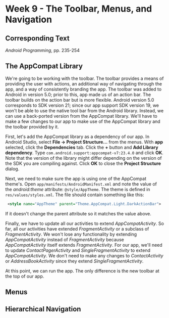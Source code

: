 # Week 9 - The Toolbar, Menus, and Navigation

## Corresponding Text
*Android Programming*, pp. 235-254

## The AppCompat Library
We're going to be working with the toolbar.  The toolbar provides a means of 
providing the user with actions, an additional way of navigating through the 
app, and a way of consistently branding the app.  The toolbar was added to 
Android in version 5.0; prior to this, app made us of an action bar.  The 
toolbar builds on the action bar but is more flexible.  Android version 5.0 
corresponds to SDK version 21; since our app support SDK version 19, we won't 
be able to use the native tool bar from the Android library.  Instead, we can 
use a back-ported version from the AppCompat library.  We'll have to make 
a few changes to our app to make use of the AppCompat library and the toolbar 
provided by it.

First, let's add the AppCompat library as a dependency of our app.  In Android 
Studio, select **File -> Project Structure...** from the menus.  With **app**
selected, click the **Dependencies** tab.  Click the **+** button and 
**Add Library dependency**.  Type `com.android.support:appcompat-v7:23.4.0` and 
click **OK**.  Note that the version of the library might differ depending 
on the version of the SDK you are compiling against.  Click **OK** to 
close the **Project Structure** dialog.

Next, we need to make sure the app is using one of the AppCompat theme's.  Open 
`app/manifests/AndroidManifest.xml` and note the value of the *android:theme* 
attribute: `@style/AppTheme`.  The theme is defined in `res/values/styles.xml`. 
The file should contain something like this:

```xml
 <style name="AppTheme" parent="Theme.AppCompat.Light.DarkActionBar">
 ```

 If it doesn't change the parent attribute so it matches the value above.

 Finally, we have to update all our activities to extend *AppCompatActivity*. 
 So far, all our activities have extended *FragmentActivity* or a subclass of 
 *FragmentActivity*.  We won't lose any functionality by extending 
 *AppCompatActivity* instead of *FragmentActivity* because *AppCompatActivity* 
 itself extends *FragmentActivity*.  For our app, we'll need to update 
 *ContactPagerActivity* and *SingleFragmentActivity* to extend 
 *AppCompatActivity*.  We don't need to make any changes to *ContactActivity* 
 or *AddressBookActivity* since they extend *SingleFragmentActivity*. 

 At this point, we can run the app.  The only difference is the new toolbar at 
 the top of our app.      


## Menus

## Hierarchical Navigation